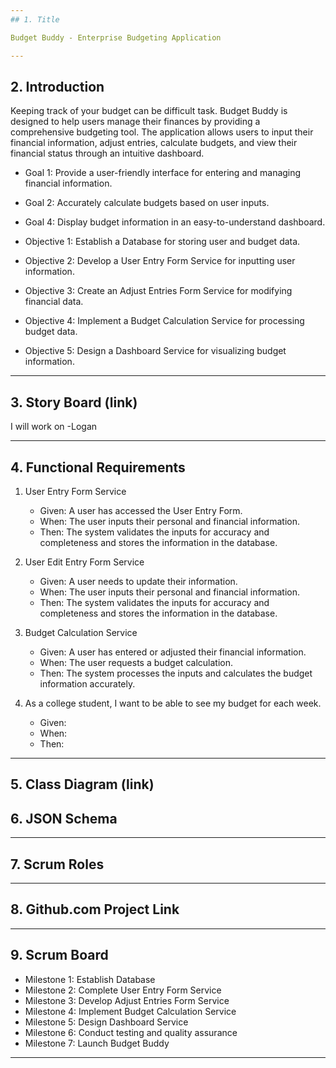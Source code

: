 ```yaml
---
## 1. Title

Budget Buddy - Enterprise Budgeting Application

---
```


## 2. Introduction

Keeping track of your budget can be difficult task. Budget Buddy is designed to help users manage their finances by providing a comprehensive budgeting tool. The application allows users to input their financial information, adjust entries, calculate budgets, and view their financial status through an intuitive dashboard.

- Goal 1: Provide a user-friendly interface for entering and managing financial information.
- Goal 2: Accurately calculate budgets based on user inputs.
- Goal 4: Display budget information in an easy-to-understand dashboard.

- Objective 1: Establish a Database for storing user and budget data.
- Objective 2: Develop a User Entry Form Service for inputting user information.
- Objective 3: Create an Adjust Entries Form Service for modifying financial data.
- Objective 4: Implement a Budget Calculation Service for processing budget data.
- Objective 5: Design a Dashboard Service for visualizing budget information.
---
## 3. Story Board (link)

I will work on
-Logan

---

## 4. Functional Requirements 
1. User Entry Form Service
   - Given: A user has accessed the User Entry Form.
   - When: The user inputs their personal and financial information.
   - Then: The system validates the inputs for accuracy and completeness and stores the information in the database.
  
2. User Edit Entry Form Service
   - Given: A user needs to update their information. 
   - When: The user inputs their personal and financial information.
   - Then: The system validates the inputs for accuracy and completeness and stores the information in the database.

3. Budget Calculation Service
   - Given: A user has entered or adjusted their financial information.
   - When: The user requests a budget calculation.
   - Then: The system processes the inputs and calculates the budget information accurately.
  
4. As a college student, I want to be able to see my budget for each week.
   - Given: 
   - When:
   - Then: 

---
## 5. Class Diagram (link)



## 6. JSON Schema

---

## 7. Scrum Roles



---
## 8. Github.com Project Link

---
## 9. Scrum Board

- Milestone 1: Establish Database
- Milestone 2: Complete User Entry Form Service 
- Milestone 3: Develop Adjust Entries Form Service 
- Milestone 4: Implement Budget Calculation Service 
- Milestone 5: Design Dashboard Service 
- Milestone 6: Conduct testing and quality assurance 
- Milestone 7: Launch Budget Buddy 

---
